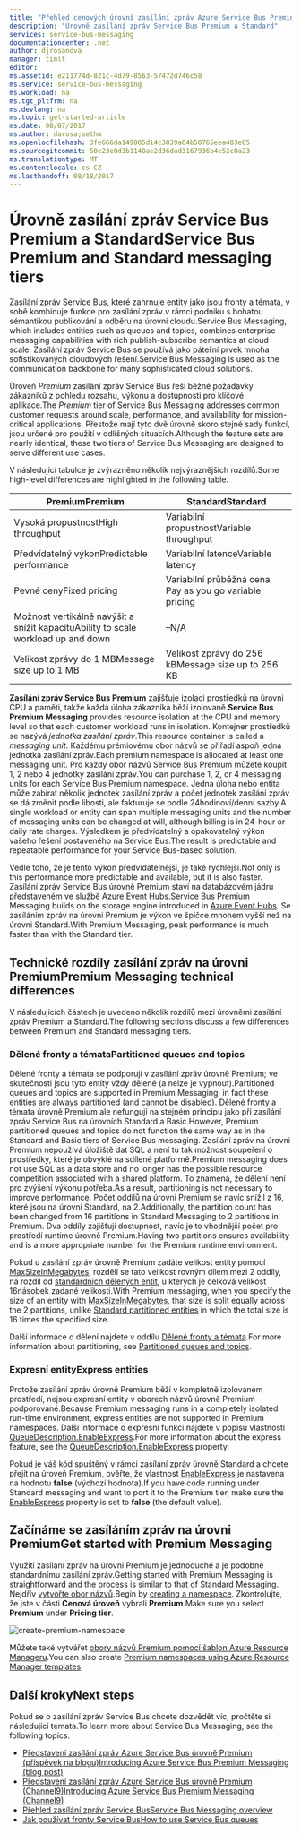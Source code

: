 ```yaml
---
title: "Přehled cenových úrovní zasílání zpráv Azure Service Bus Premium a Standard | Dokumentace Microsoftu"
description: "Úrovně zasílání zpráv Service Bus Premium a Standard"
services: service-bus-messaging
documentationcenter: .net
author: djrosanova
manager: timlt
editor: 
ms.assetid: e211774d-821c-4d79-8563-57472d746c58
ms.service: service-bus-messaging
ms.workload: na
ms.tgt_pltfrm: na
ms.devlang: na
ms.topic: get-started-article
ms.date: 08/07/2017
ms.author: darosa;sethm
ms.openlocfilehash: 3fe666da149085d14c3839a64b50765eea483e05
ms.sourcegitcommit: 50e23e8d3b1148ae2d36dad3167936b4e52c8a23
ms.translationtype: MT
ms.contentlocale: cs-CZ
ms.lasthandoff: 08/18/2017
---
```

# <a name="service-bus-premium-and-standard-messaging-tiers"></a><span data-ttu-id="fef10-103">Úrovně zasílání zpráv Service Bus Premium a Standard</span><span class="sxs-lookup"><span data-stu-id="fef10-103">Service Bus Premium and Standard messaging tiers</span></span>

<span data-ttu-id="fef10-104">Zasílání zpráv Service Bus, které zahrnuje entity jako jsou fronty a témata, v sobě kombinuje funkce pro zasílání zpráv v rámci podniku s bohatou sémantikou publikování a odběru na úrovni cloudu.</span><span class="sxs-lookup"><span data-stu-id="fef10-104">Service Bus Messaging, which includes entities such as queues and topics, combines enterprise messaging capabilities with rich publish-subscribe semantics at cloud scale.</span></span> <span data-ttu-id="fef10-105">Zasílání zpráv Service Bus se používá jako páteřní prvek mnoha sofistikovaných cloudových řešení.</span><span class="sxs-lookup"><span data-stu-id="fef10-105">Service Bus Messaging is used as the communication backbone for many sophisticated cloud solutions.</span></span>

<span data-ttu-id="fef10-106">Úroveň *Premium* zasílání zpráv Service Bus řeší běžné požadavky zákazníků z pohledu rozsahu, výkonu a dostupnosti pro klíčové aplikace.</span><span class="sxs-lookup"><span data-stu-id="fef10-106">The *Premium* tier of Service Bus Messaging addresses common customer requests around scale, performance, and availability for mission-critical applications.</span></span> <span data-ttu-id="fef10-107">Přestože mají tyto dvě úrovně skoro stejné sady funkcí, jsou určené pro použití v odlišných situacích.</span><span class="sxs-lookup"><span data-stu-id="fef10-107">Although the feature sets are nearly identical, these two tiers of Service Bus Messaging are designed to serve different use cases.</span></span>

<span data-ttu-id="fef10-108">V následující tabulce je zvýrazněno několik nejvýraznějších rozdílů.</span><span class="sxs-lookup"><span data-stu-id="fef10-108">Some high-level differences are highlighted in the following table.</span></span>

| <span data-ttu-id="fef10-109">Premium</span><span class="sxs-lookup"><span data-stu-id="fef10-109">Premium</span></span> | <span data-ttu-id="fef10-110">Standard</span><span class="sxs-lookup"><span data-stu-id="fef10-110">Standard</span></span> |
| --- | --- |
| <span data-ttu-id="fef10-111">Vysoká propustnost</span><span class="sxs-lookup"><span data-stu-id="fef10-111">High throughput</span></span> |<span data-ttu-id="fef10-112">Variabilní propustnost</span><span class="sxs-lookup"><span data-stu-id="fef10-112">Variable throughput</span></span> |
| <span data-ttu-id="fef10-113">Předvídatelný výkon</span><span class="sxs-lookup"><span data-stu-id="fef10-113">Predictable performance</span></span> |<span data-ttu-id="fef10-114">Variabilní latence</span><span class="sxs-lookup"><span data-stu-id="fef10-114">Variable latency</span></span> |
| <span data-ttu-id="fef10-115">Pevné ceny</span><span class="sxs-lookup"><span data-stu-id="fef10-115">Fixed pricing</span></span> |<span data-ttu-id="fef10-116">Variabilní průběžná cena </span><span class="sxs-lookup"><span data-stu-id="fef10-116">Pay as you go variable pricing</span></span> |
| <span data-ttu-id="fef10-117">Možnost vertikálně navýšit a snížit kapacitu</span><span class="sxs-lookup"><span data-stu-id="fef10-117">Ability to scale workload up and down</span></span> |<span data-ttu-id="fef10-118">–</span><span class="sxs-lookup"><span data-stu-id="fef10-118">N/A</span></span> |
| <span data-ttu-id="fef10-119">Velikost zprávy do 1 MB</span><span class="sxs-lookup"><span data-stu-id="fef10-119">Message size up to 1 MB</span></span> |<span data-ttu-id="fef10-120">Velikost zprávy do 256 kB</span><span class="sxs-lookup"><span data-stu-id="fef10-120">Message size up to 256 KB</span></span> |

<span data-ttu-id="fef10-121">**Zasílání zpráv Service Bus Premium** zajišťuje izolaci prostředků na úrovni CPU a paměti, takže každá úloha zákazníka běží izolovaně.</span><span class="sxs-lookup"><span data-stu-id="fef10-121">**Service Bus Premium Messaging** provides resource isolation at the CPU and memory level so that each customer workload runs in isolation.</span></span> <span data-ttu-id="fef10-122">Kontejner prostředků se nazývá *jednotka zasílání zpráv*.</span><span class="sxs-lookup"><span data-stu-id="fef10-122">This resource container is called a *messaging unit*.</span></span> <span data-ttu-id="fef10-123">Každému prémiovému obor názvů se přiřadí aspoň jedna jednotka zasílání zpráv.</span><span class="sxs-lookup"><span data-stu-id="fef10-123">Each premium namespace is allocated at least one messaging unit.</span></span> <span data-ttu-id="fef10-124">Pro každý obor názvů Service Bus Premium můžete koupit 1, 2 nebo 4 jednotky zasílání zpráv.</span><span class="sxs-lookup"><span data-stu-id="fef10-124">You can purchase 1, 2, or 4 messaging units for each Service Bus Premium namespace.</span></span> <span data-ttu-id="fef10-125">Jedna úloha nebo entita může zabírat několik jednotek zasílání zpráv a počet jednotek zasílání zpráv se dá změnit podle libosti, ale fakturuje se podle 24hodinoví/denní sazby.</span><span class="sxs-lookup"><span data-stu-id="fef10-125">A single workload or entity can span multiple messaging units and the number of messaging units can be changed at will, although billing is in 24-hour or daily rate charges.</span></span> <span data-ttu-id="fef10-126">Výsledkem je předvídatelný a opakovatelný výkon vašeho řešení postaveného na Service Bus.</span><span class="sxs-lookup"><span data-stu-id="fef10-126">The result is predictable and repeatable performance for your Service Bus-based solution.</span></span>

<span data-ttu-id="fef10-127">Vedle toho, že je tento výkon předvídatelnější, je také rychlejší.</span><span class="sxs-lookup"><span data-stu-id="fef10-127">Not only is this performance more predictable and available, but it is also faster.</span></span> <span data-ttu-id="fef10-128">Zasílání zpráv Service Bus úrovně Premium staví na databázovém jádru představeném ve službě [Azure Event Hubs](https://azure.microsoft.com/services/event-hubs/).</span><span class="sxs-lookup"><span data-stu-id="fef10-128">Service Bus Premium Messaging builds on the storage engine introduced in [Azure Event Hubs](https://azure.microsoft.com/services/event-hubs/).</span></span> <span data-ttu-id="fef10-129">Se zasíláním zpráv na úrovni Premium je výkon ve špičce mnohem vyšší než na úrovni Standard.</span><span class="sxs-lookup"><span data-stu-id="fef10-129">With Premium Messaging, peak performance is much faster than with the Standard tier.</span></span>

## <a name="premium-messaging-technical-differences"></a><span data-ttu-id="fef10-130">Technické rozdíly zasílání zpráv na úrovni Premium</span><span class="sxs-lookup"><span data-stu-id="fef10-130">Premium Messaging technical differences</span></span>

<span data-ttu-id="fef10-131">V následujících částech je uvedeno několik rozdílů mezi úrovněmi zasílání zpráv Premium a Standard.</span><span class="sxs-lookup"><span data-stu-id="fef10-131">The following sections discuss a few differences between Premium and Standard messaging tiers.</span></span>

### <a name="partitioned-queues-and-topics"></a><span data-ttu-id="fef10-132">Dělené fronty a témata</span><span class="sxs-lookup"><span data-stu-id="fef10-132">Partitioned queues and topics</span></span>

<span data-ttu-id="fef10-133">Dělené fronty a témata se podporují v zasílání zpráv úrovně Premium; ve skutečnosti jsou tyto entity vždy dělené (a nelze je vypnout).</span><span class="sxs-lookup"><span data-stu-id="fef10-133">Partitioned queues and topics are supported in Premium Messaging; in fact these entities are always partitioned (and cannot be disabled).</span></span> <span data-ttu-id="fef10-134">Dělené fronty a témata úrovně Premium ale nefungují na stejném principu jako při zasílání zpráv Service Bus na úrovních Standard a Basic.</span><span class="sxs-lookup"><span data-stu-id="fef10-134">However, Premium partitioned queues and topics do not function the same way as in the Standard and Basic tiers of Service Bus messaging.</span></span> <span data-ttu-id="fef10-135">Zasílání zpráv na úrovni Premium nepoužívá úložiště dat SQL a není tu tak možnost soupeření o prostředky, které je obvyklé na sdílené platformě.</span><span class="sxs-lookup"><span data-stu-id="fef10-135">Premium messaging does not use SQL as a data store and no longer has the possible resource competition associated with a shared platform.</span></span> <span data-ttu-id="fef10-136">To znamená, že dělení není pro zvýšení výkonu potřeba.</span><span class="sxs-lookup"><span data-stu-id="fef10-136">As a result, partitioning is not necessary to improve performance.</span></span> <span data-ttu-id="fef10-137">Počet oddílů na úrovni Premium se navíc snížil z 16, které jsou na úrovni Standard, na 2.</span><span class="sxs-lookup"><span data-stu-id="fef10-137">Additionally, the partition count has been changed from 16 partitions in Standard Messaging to 2 partitions in Premium.</span></span> <span data-ttu-id="fef10-138">Dva oddíly zajišťují dostupnost, navíc je to vhodnější počet pro prostředí runtime úrovně Premium.</span><span class="sxs-lookup"><span data-stu-id="fef10-138">Having two partitions ensures availability and is a more appropriate number for the Premium runtime environment.</span></span> 

<span data-ttu-id="fef10-139">Pokud u zasílání zpráv úrovně Premium zadáte velikost entity pomocí [MaxSizeInMegabytes](/dotnet/api/microsoft.servicebus.messaging.queuedescription.maxsizeinmegabytes#Microsoft_ServiceBus_Messaging_QueueDescription_MaxSizeInMegabytes), rozdělí se tato velikost rovným dílem mezi 2 oddíly, na rozdíl od [standardních dělených entit](service-bus-partitioning.md#standard), u kterých je celková velikost 16násobek zadané velikosti.</span><span class="sxs-lookup"><span data-stu-id="fef10-139">With Premium messaging, when you specify the size of an entity with [MaxSizeInMegabytes](/dotnet/api/microsoft.servicebus.messaging.queuedescription.maxsizeinmegabytes#Microsoft_ServiceBus_Messaging_QueueDescription_MaxSizeInMegabytes), that size is split equally across the 2 partitions, unlike [Standard partitioned entities](service-bus-partitioning.md#standard) in which the total size is 16 times the specified size.</span></span> 

<span data-ttu-id="fef10-140">Další informace o dělení najdete v oddílu [Dělené fronty a témata](service-bus-partitioning.md).</span><span class="sxs-lookup"><span data-stu-id="fef10-140">For more information about partitioning, see [Partitioned queues and topics](service-bus-partitioning.md).</span></span>

### <a name="express-entities"></a><span data-ttu-id="fef10-141">Expresní entity</span><span class="sxs-lookup"><span data-stu-id="fef10-141">Express entities</span></span>

<span data-ttu-id="fef10-142">Protože zasílání zpráv úrovně Premium běží v kompletně izolovaném prostředí, nejsou expresní entity v oborech názvů úrovně Premium podporované.</span><span class="sxs-lookup"><span data-stu-id="fef10-142">Because Premium messaging runs in a completely isolated run-time environment, express entities are not supported in Premium namespaces.</span></span> <span data-ttu-id="fef10-143">Další informace o expresní funkci najdete v popisu vlastnosti [QueueDescription.EnableExpress](/dotnet/api/microsoft.servicebus.messaging.queuedescription.enableexpress#Microsoft_ServiceBus_Messaging_QueueDescription_EnableExpress).</span><span class="sxs-lookup"><span data-stu-id="fef10-143">For more information about the express feature, see the [QueueDescription.EnableExpress](/dotnet/api/microsoft.servicebus.messaging.queuedescription.enableexpress#Microsoft_ServiceBus_Messaging_QueueDescription_EnableExpress) property.</span></span>

<span data-ttu-id="fef10-144">Pokud je váš kód spuštěný v rámci zasílání zpráv úrovně Standard a chcete přejít na úroveň Premium, ověřte, že vlastnost [EnableExpress](/dotnet/api/microsoft.servicebus.messaging.queuedescription.enableexpress#Microsoft_ServiceBus_Messaging_QueueDescription_EnableExpress) je nastavena na hodnotu **false** (výchozí hodnota).</span><span class="sxs-lookup"><span data-stu-id="fef10-144">If you have code running under Standard messaging and want to port it to the Premium tier, make sure the [EnableExpress](/dotnet/api/microsoft.servicebus.messaging.queuedescription.enableexpress#Microsoft_ServiceBus_Messaging_QueueDescription_EnableExpress) property is set to **false** (the default value).</span></span>

## <a name="get-started-with-premium-messaging"></a><span data-ttu-id="fef10-145">Začínáme se zasíláním zpráv na úrovni Premium</span><span class="sxs-lookup"><span data-stu-id="fef10-145">Get started with Premium Messaging</span></span>

<span data-ttu-id="fef10-146">Využití zasílání zpráv na úrovni Premium je jednoduché a je podobné standardnímu zasílání zpráv.</span><span class="sxs-lookup"><span data-stu-id="fef10-146">Getting started with Premium Messaging is straightforward and the process is similar to that of Standard Messaging.</span></span> <span data-ttu-id="fef10-147">Nejdřív [vytvořte obor názvů](service-bus-create-namespace-portal.md).</span><span class="sxs-lookup"><span data-stu-id="fef10-147">Begin by [creating a namespace](service-bus-create-namespace-portal.md).</span></span> <span data-ttu-id="fef10-148">Zkontrolujte, že jste v části **Cenová úroveň** vybrali **Premium**.</span><span class="sxs-lookup"><span data-stu-id="fef10-148">Make sure you select **Premium** under **Pricing tier**.</span></span>

![create-premium-namespace][create-premium-namespace]

<span data-ttu-id="fef10-150">Můžete také vytvářet [obory názvů Premium pomocí šablon Azure Resource Manageru](https://azure.microsoft.com/en-us/resources/templates/101-servicebus-pn-ar/).</span><span class="sxs-lookup"><span data-stu-id="fef10-150">You can also create [Premium namespaces using Azure Resource Manager templates](https://azure.microsoft.com/en-us/resources/templates/101-servicebus-pn-ar/).</span></span>


## <a name="next-steps"></a><span data-ttu-id="fef10-151">Další kroky</span><span class="sxs-lookup"><span data-stu-id="fef10-151">Next steps</span></span>

<span data-ttu-id="fef10-152">Pokud se o zasílání zpráv Service Bus chcete dozvědět víc, pročtěte si následující témata.</span><span class="sxs-lookup"><span data-stu-id="fef10-152">To learn more about Service Bus Messaging, see the following topics.</span></span>

* [<span data-ttu-id="fef10-153">Představení zasílání zpráv Azure Service Bus úrovně Premium (příspěvek na blogu)</span><span class="sxs-lookup"><span data-stu-id="fef10-153">Introducing Azure Service Bus Premium Messaging (blog post)</span></span>](http://azure.microsoft.com/blog/introducing-azure-service-bus-premium-messaging/)
* [<span data-ttu-id="fef10-154">Představení zasílání zpráv Azure Service Bus úrovně Premium (Channel9)</span><span class="sxs-lookup"><span data-stu-id="fef10-154">Introducing Azure Service Bus Premium Messaging (Channel9)</span></span>](https://channel9.msdn.com/Blogs/Subscribe/Introducing-Azure-Service-Bus-Premium-Messaging)
* [<span data-ttu-id="fef10-155">Přehled zasílání zpráv Service Bus</span><span class="sxs-lookup"><span data-stu-id="fef10-155">Service Bus Messaging overview</span></span>](service-bus-messaging-overview.md)
* [<span data-ttu-id="fef10-156">Jak používat fronty Service Bus</span><span class="sxs-lookup"><span data-stu-id="fef10-156">How to use Service Bus queues</span></span>](service-bus-dotnet-get-started-with-queues.md)

<!--Image references-->

[create-premium-namespace]: ./media/service-bus-premium-messaging/select-premium-tier.png
